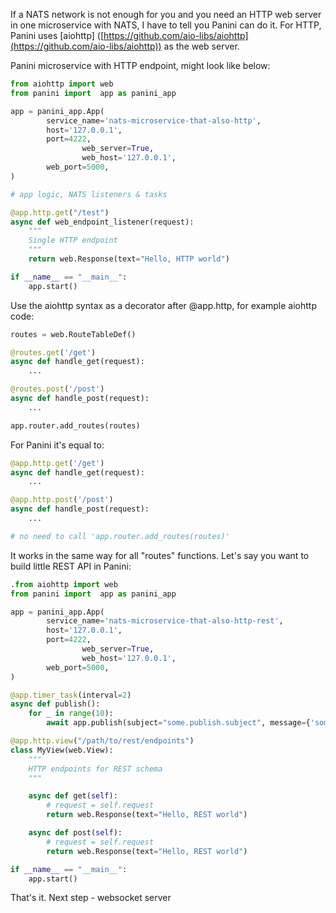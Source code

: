 If a NATS network is not enough for you and you need an HTTP web server in one microservice with NATS, I have to tell you Panini can do it. For HTTP, Panini uses [aiohttp] ([https://github.com/aio-libs/aiohttp](https://github.com/aio-libs/aiohttp)) as the web server. 

Panini microservice with HTTP endpoint, might look like below:

```python
from aiohttp import web
from panini import  app as panini_app

app = panini_app.App(
        service_name='nats-microservice-that-also-http',
        host='127.0.0.1',
        port=4222,
				web_server=True,
				web_host='127.0.0.1',
        web_port=5000,
)

# app logic, NATS listeners & tasks

@app.http.get("/test")
async def web_endpoint_listener(request):
    """
    Single HTTP endpoint
    """
    return web.Response(text="Hello, HTTP world")

if __name__ == "__main__":
    app.start()
```

Use the aiohttp syntax as a decorator after @app.http, for example aiohttp code:

```python
routes = web.RouteTableDef()

@routes.get('/get')
async def handle_get(request):
    ...

@routes.post('/post')
async def handle_post(request):
    ...

app.router.add_routes(routes)
```

For Panini it's equal to:

```python
@app.http.get('/get')
async def handle_get(request):
    ...

@app.http.post('/post')
async def handle_post(request):
    ...

# no need to call 'app.router.add_routes(routes)'
```

It works in the same way for all "routes" functions. Let's say you want to build little REST API in Panini:

```python
.from aiohttp import web
from panini import  app as panini_app

app = panini_app.App(
        service_name='nats-microservice-that-also-http-rest',
        host='127.0.0.1',
        port=4222,
				web_server=True,
				web_host='127.0.0.1',
        web_port=5000,
)

@app.timer_task(interval=2)
async def publish():
    for _ in range(10):
        await app.publish(subject="some.publish.subject", message={'some':'message'})

@app.http.view("/path/to/rest/endpoints")
class MyView(web.View):
    """
    HTTP endpoints for REST schema
    """

    async def get(self):
        # request = self.request
        return web.Response(text="Hello, REST world")

    async def post(self):
        # request = self.request
        return web.Response(text="Hello, REST world")

if __name__ == "__main__":
    app.start()
```

That's it. Next step - websocket server